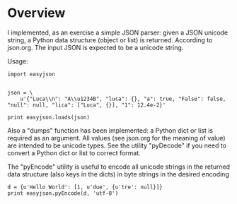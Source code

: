 # Overview

I implemented, as an exercise a simple JSON parser: given a JSON unicode string, a Python data structure (object or list) is returned. According to json.org. The input JSON is expected to be a unicode string.

Usage:


    import easyjson
    
    
    json = \
        u'{"Luca\\n": "A\\u1234B", "luca": {}, "a": true, "False": false, "null": null, "lica": ["Luca", {}], "1": 12.4e-2}'
    
    print easyjson.loads(json)

Also a "dumps" function has been implemented: a Python dict or list is required as an argument. All values (see json.org for the meaning of value) are intended to be unicode types. See the utility "pyDecode" if you need to convert a Python dict or list to correct format.

The "pyEncode" utility is useful to encode all unicode strings in the returned data structure (also keys in the dicts) in byte strings in the desired encoding

	d = {u'Hello World': [1, u'due', {u'tre': null}]}
    print easyjson.pyEncode(d, 'utf-8')
